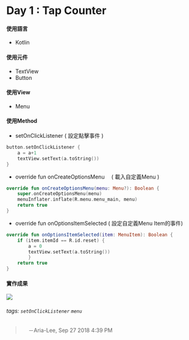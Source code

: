 # Day 1 : Tap Counter

#### 使用語言
*   Kotlin
#### 使用元件
* TextView 
* Button
#### 使用View
* Menu
#### 使用Method
* setOnClickListener
  ( 設定點擊事件 )
```kotlin
button.setOnClickListener {
    a = a+1
    textView.setText(a.toString())
}
```
* override fun onCreateOptionsMenu　
  ( 載入自定義Menu ) 
```kotlin
override fun onCreateOptionsMenu(menu: Menu?): Boolean {
    super.onCreateOptionsMenu(menu)
    menuInflater.inflate(R.menu.menu_main, menu)
    return true
}
```
* override fun onOptionsItemSelected
  ( 設定自定義Menu Item的事件)
``` kotlin
override fun onOptionsItemSelected(item: MenuItem): Boolean {
    if (item.itemId == R.id.reset) {
        a = 0
        textView.setText(a.toString())
        }
    return true
}
```
#### 實作成果

![](https://i.imgur.com/cLCpS9N.gif)


###### tags: `setOnClickListener` `menu`
> 　 －Aria-Lee,  Sep 27 2018 4:39 PM
